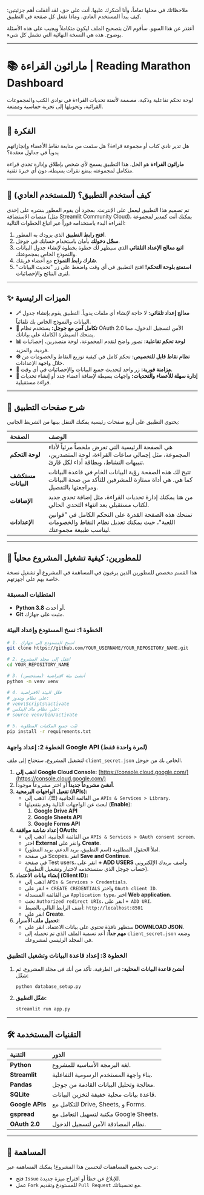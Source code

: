 ملاحظاتك في محلها تماماً، وأنا أشكرك عليها. أنت على حق، لقد أغفلت أهم جزئيتين: كيف يبدأ المستخدم العادي، وماذا تفعل كل صفحة في التطبيق.

أعتذر عن هذا السهو. سأقوم الآن بتصحيح الملف ليكون متكاملاً ويجيب على هذه الأسئلة بوضوح. هذه هي النسخة النهائية التي تشمل كل شيء.

-----

# 📚 ماراثون القراءة | Reading Marathon Dashboard

لوحة تحكم تفاعلية وذكية، مصممة لأتمتة تحديات القراءة في نوادي الكتب والمجموعات القرائية، وتحويلها إلى تجربة حماسية وممتعة.

[](https://www.google.com/search?q=https://github.com/Ahmad-Nayfeh/Reading-Tracker-Dashboard-Final)


----

## 🎯 الفكرة

هل تدير نادي كتاب أو مجموعة قراءة؟ هل سئمت من متابعة نقاط الأعضاء وإنجازاتهم يدوياً في جداول معقدة؟

**ماراثون القراءة** هو الحل. هذا التطبيق يسمح لأي شخص بإطلاق وإدارة تحدي قراءة متكامل لمجموعته ببضع نقرات بسيطة، دون أي خبرة تقنية.

----

## 🚀 كيف أستخدم التطبيق؟ (للمستخدم العادي)

تم تصميم هذا التطبيق ليعمل على الإنترنت. بمجرد أن يقوم المطور بنشره على إحدى منصات الاستضافة (مثل Streamlit Community Cloud)، يمكنك أنت كمدير لمجموعة القراءة البدء باستخدامه فوراً عبر اتباع الخطوات التالية:

1.  **افتح رابط التطبيق** الذي يزودك به المطور.
2.  **سجّل دخولك** بأمان باستخدام حسابك في جوجل.
3.  **اتبع معالج الإعداد التلقائي** الذي سيظهر لك خطوة بخطوة لإنشاء جدول البيانات والنموذج الخاص بمجموعتك.
4.  **شارك رابط النموذج** مع أعضاء فريقك.
5.  **استمتع بلوحة التحكم\!** افتح التطبيق في أي وقت واضغط على زر "تحديث البيانات" لترى النتائج والإحصائيات.

-----

## ✨ الميزات الرئيسية

  - **🪄 معالج إعداد تلقائي:** لا حاجة لإنشاء أي ملفات يدوياً. التطبيق يقوم بإنشاء جدول البيانات والنموذج الخاص بك تلقائياً.
  - **🔐 تكامل آمن مع جوجل:** يستخدم نظام OAuth 2.0 الآمن لتسجيل الدخول، مما يمنحك السيطرة الكاملة على بياناتك.
  - **📊 لوحة تحكم تفاعلية:** تصور واضح لتقدم المجموعة، لوحة متصدرين، إحصائيات فردية، والمزيد.
  - **⚙️ نظام نقاط قابل للتخصيص:** تحكم كامل في كيفية توزيع النقاط والخصومات من خلال واجهة الإعدادات.
  - **🤖 مزامنة فورية:** زر واحد لتحديث جميع البيانات والإحصائيات في أي وقت.
  - **👥 إدارة سهلة للأعضاء والتحديات:** واجهات بسيطة لإضافة أعضاء جدد أو إنشاء تحديات قراءة مستقبلية.

-----

## 📖 شرح صفحات التطبيق

يحتوي التطبيق على أربع صفحات رئيسية يمكنك التنقل بينها من الشريط الجانبي:

| الصفحة | الوصف |
| :--- | :--- |
| **لوحة التحكم** | هي الصفحة الرئيسية التي تعرض ملخصاً مرئياً لأداء المجموعة، مثل إجمالي ساعات القراءة، لوحة المتصدرين، تنبيهات النشاط، وبطاقة أداء لكل قارئ. |
| **مستكشف البيانات** | تتيح لك هذه الصفحة رؤية البيانات الخام في قاعدة البيانات كما هي. هي أداة ممتازة للمشرفين للتأكد من صحة البيانات ومراجعتها بالتفصيل. |
| **الإضافات** | من هنا يمكنك إدارة تحديات القراءة، مثل إضافة تحدي جديد لكتاب مستقبلي بعد انتهاء التحدي الحالي. |
| **الإعدادات** | تمنحك هذه الصفحة القدرة على التحكم الكامل في "قوانين اللعبة"، حيث يمكنك تعديل نظام النقاط والخصومات ليناسب طبيعة مجموعتك. |

-----

## 🚀 للمطورين: كيفية تشغيل المشروع محلياً

هذا القسم مخصص للمطورين الذين يرغبون في المساهمة في المشروع أو تشغيل نسخة خاصة بهم على أجهزتهم.

### المتطلبات المسبقة

  - **Python 3.8** أو أحدث.
  - **Git** مثبت على جهازك.

### الخطوة 1: نسخ المستودع وإعداد البيئة

```bash
# 1. انسخ المستودع إلى جهازك
git clone https://github.com/YOUR_USERNAME/YOUR_REPOSITORY_NAME.git

# 2. انتقل إلى مجلد المشروع
cd YOUR_REPOSITORY_NAME

# 3. أنشئ بيئة افتراضية (مستحسن)
python -m venv venv

# 4. فعّل البيئة الافتراضية
# على نظام ويندوز:
# venv\Scripts\activate
# على نظام ماك/لينكس:
# source venv/bin/activate

# 5. ثبّت جميع المكتبات المطلوبة
pip install -r requirements.txt
```

### الخطوة 2: إعداد واجهة Google API (لمرة واحدة فقط)

لتشغيل المشروع، ستحتاج إلى ملف `client_secret.json` الخاص بك من جوجل.

1.  **اذهب إلى Google Cloud Console:** [https://console.cloud.google.com/](https://console.cloud.google.com/)
2.  **أنشئ مشروعاً جديداً** أو اختر مشروعاً موجوداً.
3.  **تفعيل الواجهات البرمجية (APIs):**
      - من القائمة الجانبية (☰)، اذهب إلى `APIs & Services > Library`.
      - ابحث عن الواجهات التالية وقم بتفعيلها (**Enable**):
        1.  **Google Drive API**
        2.  **Google Sheets API**
        3.  **Google Forms API**
4.  **إعداد شاشة موافقة OAuth:**
      - من القائمة الجانبية، اذهب إلى `APIs & Services > OAuth consent screen`.
      - اختر **External** وانقر على **Create**.
      - املأ الحقول المطلوبة (اسم التطبيق، بريد الدعم، بريد المطور).
      - في صفحة Scopes، انقر **Save and Continue**.
      - في صفحة Test users، انقر على **+ ADD USERS** وأضف بريدك الإلكتروني (حساب جوجل الذي ستستخدمه لاختبار وتشغيل التطبيق).
5.  **إنشاء بيانات الاعتماد (Client ID):**
      - اذهب إلى `APIs & Services > Credentials`.
      - انقر على `+ CREATE CREDENTIALS` واختر `OAuth client ID`.
      - من القائمة المنسدلة `Application type`، اختر **Web application**.
      - تحت `Authorized redirect URIs`، انقر على `+ ADD URI`.
      - أضف الرابط التالي بالضبط: `http://localhost:8501`
      - انقر على **Create**.
6.  **تحميل ملف الأسرار:**
      - ستظهر نافذة تحتوي على بيانات الاعتماد. انقر على **DOWNLOAD JSON**.
      - **مهم جداً:** أعد تسمية الملف الذي تم تحميله إلى `client_secret.json` وضعه في المجلد الرئيسي لمشروعك.

### الخطوة 3: إعداد قاعدة البيانات وتشغيل التطبيق

1.  **أنشئ قاعدة البيانات المحلية:** في الطرفية، تأكد من أنك في مجلد المشروع، ثم شغّل:
    ```bash
    python database_setup.py
    ```
2.  **شغّل التطبيق:**
    ```bash
    streamlit run app.py
    ```

-----

## 🛠️ التقنيات المستخدمة

| التقنية | الدور |
| :--- | :--- |
| **Python** | لغة البرمجة الأساسية للمشروع. |
| **Streamlit** | بناء واجهة المستخدم الرسومية التفاعلية. |
| **Pandas** | معالجة وتحليل البيانات القادمة من جوجل. |
| **SQLite** | قاعدة بيانات محلية خفيفة لتخزين البيانات. |
| **Google APIs** | للتكامل مع Drive, Sheets, و Forms. |
| **gspread** | مكتبة لتسهيل التعامل مع Google Sheets. |
| **OAuth 2.0** | نظام المصادقة الآمن لتسجيل الدخول. |

-----

## 🤝 المساهمة

نرحب بجميع المساهمات لتحسين هذا المشروع\! يمكنك المساهمة عبر:

  - فتح `Issue` للإبلاغ عن خطأ أو اقتراح ميزة جديدة.
  - عمل `Fork` للمستودع وتقديم `Pull Request` مع تحسيناتك.
